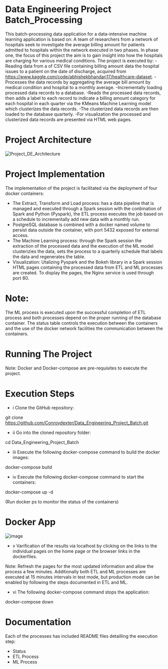# Data Engineering Project Batch_Processing 

This batch-processing data application for a data-intensive machine learning application is based on:
A team of researchers from a network of hospitals seek to investigate the average billing amount for patients admitted to hospitals within the network executed in two phases. In phase one, the focus of this project
the aim is to gain insight into how the hospitals are charging for various medical conditions. The project is executed by:
-Reading data from a of CSV file containing billing amount data the hospital issues to a patient on the date of discharge, acquired from https://www.kaggle.com/code/abhishekbhandari17/healthcare-dataset.
-Processes the data records by aggregating the average bill amount by medical condition and hospital to a monthly average.
-Incrementally loading processed data records to a database.
-Reads the processed data records, then adds a label to each record to indicate a billing amount category for each hospital in each quarter via the KMeans Machine Learning model which clusterizes the data records.
-The clusterized data records are then loaded to the database quarterly.
-For visualization the processed and clusterized data records are presented via HTML web pages.

# Project Architecture 
![Project_DE_Architecture](https://github.com/user-attachments/assets/4c6d0b70-6218-409c-adb9-59206c54c1fe)


# Project Implementation
The implementation of the project is facilitated via the deployment of four docker containers:

- The Extract, Transform and Load process: has a data pipeline that is managed and executed through a Spark session with the conbination of Spark and Python (Pyspark), the ETL process executes the job based on a schedule to incrementally add new data with a monthly run.
- PostgreSQL database is combined with a docker named volume to persist data outside the container, with port 5432 exposed for external access.
- The Machine Learning process: through the Spark session the extraction of the processed data and the execution of the ML model clusterizies the data, sets the process to a quarterly schedule that labels the data and regenerates the table.
- Visualization: Utalizing Pyspark and the Bokeh library in a Spark session HTML pages containing the processed data from ETL and ML processes are created. To display the pages, the Nginx service is used through port 80.


# Note:
The ML process is executed upon the successful completion of ETL process and both processes depend on the proper running of the database container. The status table controls the execution between the containers
and the use of the docker network facilities the communication between the containers.


# Running The Project
Note: Docker and Docker-compose are pre-requisites to execute the project.

# Execution Steps 

- i Clone the GitHub repository:

git clone https://github.com/Conroydexter/Data_Engineering_Project_Batch.git

- ii Go into the cloned repository folder:

cd Data_Engineering_Project_Batch

- iii Execute the following docker-compose command to build the docker images:

docker-compose build

- iv Execute the following docker-compose command to start the containers:

docker-compose up -d

(Run docker ps to monitor the status of the containers)

# Docker App

![image](https://github.com/user-attachments/assets/4f0c1e4d-f2ba-4474-9875-a999602a100b)


- v Varification of the results via localhost by clicking on the links to the individual pages on the home page or the browser links in the dockerfiles.

Note: Refresh the pages for the most updated information and allow the process a few minutes. Additionally both ETL and ML processes are executed at 15 minutes intervals in test mode,  but production mode can be enabled by following the steps documented in ETL and ML.

- vi The following docker-compose command stops the application:

docker-compose down 

# Documentation
Each of the processes has included README files detailling the execution step:
- Status
- ETL Process
- ML Process
